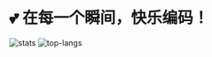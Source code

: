 # 💕 在每一个瞬间，快乐编码！

![stats](https://github-readme-stats.vercel.app/api?username=wtklbm&show_icons=true&theme=graywhite&count_private=true)
![top-langs](https://github-profile-summary-cards.vercel.app/api/cards/most-commit-language?username=wtklbm&theme=nord_bright)
